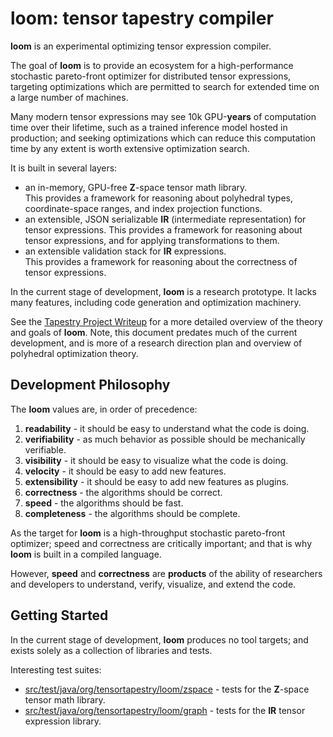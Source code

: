 # loom: tensor tapestry compiler

**loom** is an experimental optimizing tensor expression compiler.

The goal of **loom** is to provide an ecosystem for a high-performance stochastic pareto-front optimizer
for distributed tensor expressions, targeting optimizations which are permitted to search for extended
time on a large number of machines.

Many modern tensor expressions may see 10k GPU-**years** of computation time over their lifetime, such as
a trained inference model hosted in production; and seeking optimizations which can reduce this
computation time by any extent is worth extensive optimization search.

It is built in several layers:
 * an in-memory, GPU-free **Z**-space tensor math library.  
   This provides a framework for reasoning about polyhedral types, coordinate-space ranges,
   and index projection functions.
 * an extensible, JSON serializable **IR** (intermediate representation) for tensor expressions.
   This provides a framework for reasoning about tensor expressions, and for applying
   transformations to them.
 * an extensible validation stack for **IR** expressions.  
   This provides a framework for reasoning about the correctness of tensor expressions.

In the current stage of development, **loom** is a research prototype. It lacks many features,
including code generation and optimization machinery.

See the [Tapestry Project Writeup](https://crutcher.github.io/Tapestry/) for a more detailed
overview of the theory and goals of **loom**. Note, this document predates much of the current
development, and is more of a research direction plan and overview of polyhedral optimization
theory.

## Development Philosophy

The **loom** values are, in order of precedence:

1. **readability** - it should be easy to understand what the code is doing.
2. **verifiability** - as much behavior as possible should be mechanically verifiable.
3. **visibility** - it should be easy to visualize what the code is doing.
4. **velocity** - it should be easy to add new features.
5. **extensibility** - it should be easy to add new features as plugins.
6. **correctness** - the algorithms should be correct.
7. **speed** - the algorithms should be fast.
8. **completeness** - the algorithms should be complete.

As the target for **loom** is a high-throughput stochastic pareto-front optimizer; speed and
correctness are critically important; and that is why **loom** is built in a compiled language.

However, **speed** and **correctness** are **products** of the ability of researchers and developers
to understand, verify, visualize, and extend the code.

## Getting Started

In the current stage of development, **loom** produces no tool targets; and exists solely as a
collection of libraries and tests.

Interesting test suites:

* [src/test/java/org/tensortapestry/loom/zspace](src/test/java/org/tensortapestry/loom/zspace) - tests for the **Z**-space tensor math library.
* [src/test/java/org/tensortapestry/loom/graph](src/test/java/org/tensortapestry/loom/graph) - tests for the **IR** tensor expression library.